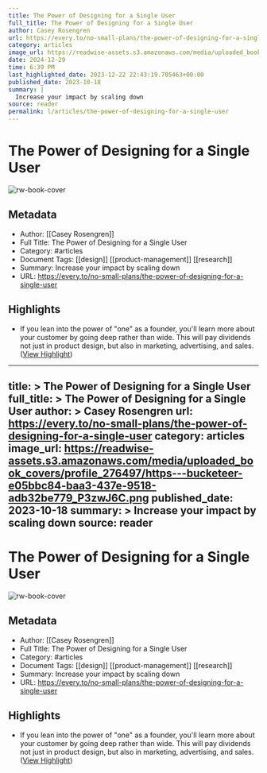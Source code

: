 ```yaml
---
title: The Power of Designing for a Single User
full_title: The Power of Designing for a Single User
author: Casey Rosengren
url: https://every.to/no-small-plans/the-power-of-designing-for-a-single-user
category: articles
image_url: https://readwise-assets.s3.amazonaws.com/media/uploaded_book_covers/profile_276497/https---bucketeer-e05bbc84-baa3-437e-9518-adb32be779_P3zwJ6C.png
date: 2024-12-29
time: 6:39 PM
last_highlighted_date: 2023-12-22 22:43:19.705463+00:00
published_date: 2023-10-18
summary: |
  Increase your impact by scaling down
source: reader
permalink: l/articles/the-power-of-designing-for-a-single-user
---
```

# The Power of Designing for a Single User

![rw-book-cover](https://readwise-assets.s3.amazonaws.com/media/uploaded_book_covers/profile_276497/https---bucketeer-e05bbc84-baa3-437e-9518-adb32be779_P3zwJ6C.png)

## Metadata
- Author: [[Casey Rosengren]]
- Full Title: The Power of Designing for a Single User
- Category: #articles
- Document Tags: [[design]] [[product-management]] [[research]] 
- Summary: Increase your impact by scaling down
- URL: https://every.to/no-small-plans/the-power-of-designing-for-a-single-user

## Highlights
- If you lean into the power of "one" as a founder, you'll learn more about your customer by going deep rather than wide. This will pay dividends not just in product design, but also in marketing, advertising, and sales. ([View Highlight](https://read.readwise.io/read/01hj9v5140f7ex9rsaj2rwpzpv))


---
title: >
  The Power of Designing for a Single User
full_title: >
  The Power of Designing for a Single User
author: >
  Casey Rosengren
url: https://every.to/no-small-plans/the-power-of-designing-for-a-single-user
category: articles
image_url: https://readwise-assets.s3.amazonaws.com/media/uploaded_book_covers/profile_276497/https---bucketeer-e05bbc84-baa3-437e-9518-adb32be779_P3zwJ6C.png
published_date: 2023-10-18
summary: >
  Increase your impact by scaling down
source: reader
---
# The Power of Designing for a Single User

![rw-book-cover](https://readwise-assets.s3.amazonaws.com/media/uploaded_book_covers/profile_276497/https---bucketeer-e05bbc84-baa3-437e-9518-adb32be779_P3zwJ6C.png)

## Metadata
- Author: [[Casey Rosengren]]
- Full Title: The Power of Designing for a Single User
- Category: #articles
- Document Tags: [[design]] [[product-management]] [[research]] 
- Summary: Increase your impact by scaling down
- URL: https://every.to/no-small-plans/the-power-of-designing-for-a-single-user

## Highlights
- If you lean into the power of "one" as a founder, you'll learn more about your customer by going deep rather than wide. This will pay dividends not just in product design, but also in marketing, advertising, and sales. ([View Highlight](https://read.readwise.io/read/01hj9v5140f7ex9rsaj2rwpzpv))


